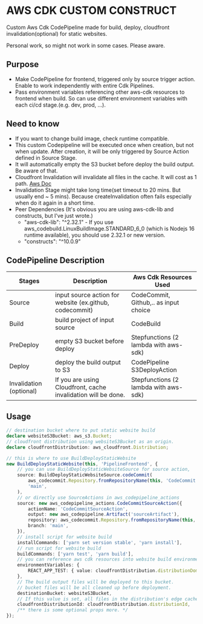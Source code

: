 # AWS CDK CUSTOM CONSTRUCT

Custom Aws Cdk CodePipeline made for build, deploy, cloudfront invalidation(optional) for static websites.

Personal work, so might not work in some cases. Please aware.

## Purpose

- Make CodePipeline for frontend, triggered only by source trigger action. Enable to work independently with entire Cdk Pipelines.
- Pass environment variables referencing other aws-cdk resources to frontend when build. So can use different environment variables with each ci/cd stage.(e.g. dev, prod, ...). 


## Need to know

- If you want to change build image, check runtime compatible.
- This custom Codepipeline will be executed once when creation, but not when update. After creation, it will be only triggered by Source Action defined in Source Stage.
- It will automatically empty the S3 bucket before deploy the build output. Be aware of that.
- Cloudfront Invalidation will invalidate all files in the cache. It will cost as 1 path. [Aws Doc](https://docs.aws.amazon.com/AmazonCloudFront/latest/DeveloperGuide/Invalidation.html#PayingForInvalidation)
- Invalidation Stage might take long time(set timeout to 20 mins. But usually end ~ 5 mins). Because createInvalidation often fails especially when do it again in a short time.
- Peer Dependencies (It's obvious you are using aws-cdk-lib and constructs, but I've just wrote.)
  - "aws-cdk-lib": "^2.32.1" - If you use aws_codebuild.LinuxBuildImage.STANDARD_6_0 (which is Nodejs 16 runtime available), you should use 2.32.1 or new version.
  - "constructs": "^10.0.9"


## CodePipeline Description

Stages                    | Description                                                      | Aws Cdk Resources Used                 |
--------------------------|------------------------------------------------------------------|----------------------------------------|
Source                    | input source action for website (ex.github, codecommit)          | CodeCommit, Github,.. as input choice  |
Build                     | build project of input source                                    | CodeBuild                              |
PreDeploy                 | empty S3 bucket before deploy                                    | Stepfunctions (2 lambda with aws-sdk)  |
Deploy                    | deploy the build output to S3                                    | CodePipeline S3DeployAction            |
Invalidation (optional)   | If you are using Cloudfront, cache invalidation will be done.    | Stepfunctions (2 lambda with aws-sdk)  |


## Usage

```typescript
// destination bucket where to put static website build
declare websiteS3Bucket: aws_s3.Bucket;
// cloudfront distribution using websiteS3Bucket as an origin.
declare cloudfrontDistribution: aws_cloudfront.Distribution;

// this is where to use BuildDeployStaticWebsite
new BuildDeployStaticWebsite(this, 'PipelineFrontend', {
    // you can use BuildDeployStaticWebsiteSource for source action, 
    source: BuildDeployStaticWebsiteSource.codeCommit(
        aws_codecommit.Repository.fromRepositoryName(this, 'CodeCommit', 'aws-cdk-custom-build-deploy-static-website-frontend'),
        'main',
    ),
    // or directly use SourceActions in aws_codepipeline_actions
    source: new aws_codepipeline_actions.CodeCommitSourceAction({
        actionName: 'CodeCommitSourceAction',
        output: new aws_codepipeline.Artifact('sourceArtifact'),
        repository: aws_codecommit.Repository.fromRepositoryName(this, 'CodeCommit', 'aws-cdk-custom-build-deploy-static-website-frontend'),
        branch: 'main',
    }),
    // install script for website build
    installCommands: ['yarn set version stable', 'yarn install'],
    // run script for website build
    buildCommands: ['yarn test', 'yarn build'],
    // you can reference aws cdk resources into website build environment variables like below
    environmentVariables: {
        REACT_APP_TEST: { value: cloudfrontDistribution.distributionDomainName },
    },
    // The build output files will be deployed to this bucket.
    // bucket files will be all cleaned up before deployment.
    destinationBucket: websiteS3Bucket,
    // If this value is set, all files in the distribution's edge caches will be invalidated after the deployment of build output.
    cloudfrontDistributionId: cloudfrontDistribution.distributionId,
    /** there is some optional props more. */
});
```
<!-- 
## 0.0.1
fix relative path error

## 0.0.2
fix destinationBucket interface

put missing export

## 0.0.3
trying to fix type error problem

## 0.0.4
fix some interface name problem

add predeploy stage - empty s3 bucket before deploy

fixed readme

fixed some props initial value

fixed stepfunction params problem

multi stage tested

## 0.0.5
fixed readme

fixed package.json (repo, keywords)

fixed interval of get invalidation
-->